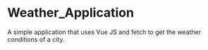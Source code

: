 # Weather_Application
A simple application that uses Vue JS and fetch to get the weather conditions of a city.
